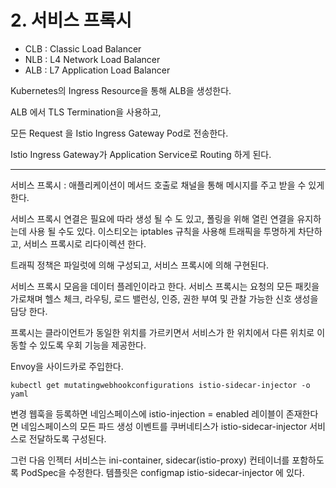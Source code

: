 # 2. 서비스 프록시

* CLB : Classic Load Balancer
* NLB : L4 Network Load Balancer
* ALB : L7 Application Load Balancer



Kubernetes의 Ingress Resource을 통해 ALB을 생성한다.

ALB 에서 TLS Termination을 사용하고,&#x20;

모든 Request 을 Istio Ingress Gateway Pod로 전송한다.



Istio Ingress Gateway가 Application Service로 Routing 하게 된다.

***



서비스 프록시 : 애플리케이션이 메서드 호출로 채널을 통해 메시지를 주고 받을 수 있게 한다.

서비스 프록시 연결은 필요에 따라 생성 될 수 도 있고, 폴링을 위해 열린 연결을 유지하는데 사용 될 수도 있다. 이스티오는 iptables 규칙을 사용해 트래픽을 투명하게 차단하고, 서비스 프록시로 리다이렉션 한다.



트래픽 정책은 파일럿에 의해 구성되고, 서비스 프록시에 의해 구현된다.

서비스 프록시 모음을 데이터 플레인이라고 한다. 서비스 프록시는 요청의 모든 패킷을 가로채며 헬스 체크, 라우팅, 로드 밸런싱, 인증, 권한 부여 및 관찰 가능한 신호 생성을 담당 한다.

프록시는 클라이언트가 동일한 위치를 가르키면서 서비스가 한 위치에서 다른 위치로 이동할 수 있도록 우회 기능을 제공한다.



Envoy을 사이드카로 주입한다.



```
kubectl get mutatingwebhookconfigurations istio-sidecar-injector -o yaml
```

변경 웹훅을 등록하면 네임스페이스에 istio-injection = enabled 레이블이 존재한다면 네임스페이스의 모든 파드 생성 이벤트를 쿠버네티스가 istio-sidecar-injector 서비스로 전달하도록 구성된다.

그런 다음 인젝터 서비스는 ini-container, sidecar(istio-proxy) 컨테이너를 포함하도록 PodSpec을 수정한다. 템플릿은 configmap istio-sidecar-injector 에 있다.

